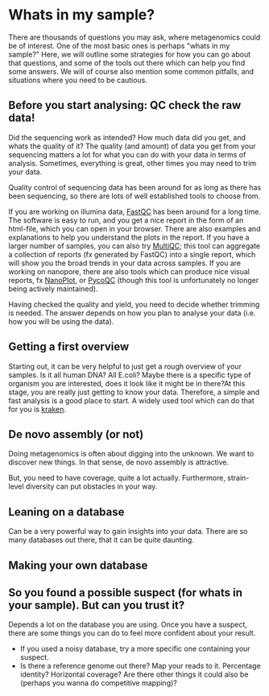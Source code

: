 # Whats in my sample?

There are thousands of questions you may ask, where metagenomics could be of interest. One of the most basic ones is perhaps "whats in my sample?" Here, we will outline some strategies for how you can go about that questions, and some of the tools out there which can help you find some answers. We will of course also mention some common pitfalls, and situations where you need to be cautious.

## Before you start analysing: QC check the raw data!

Did the sequencing work as intended? How much data did you get, and whats the quality of it? The quality (and amount) of data you get from your sequencing matters a lot for what you can do with your data in terms of analysis. Sometimes, everything is great, other times you may need to trim your data.

Quality control of sequencing data has been around for as long as there has been sequencing, so there are lots of well established tools to choose from.

If you are working on illumina data, [FastQC](https://www.bioinformatics.babraham.ac.uk/projects/fastqc/) has been around for a long time. The software is easy to run, and you get a nice report in the form of an html-file, which you can open in your browser. There are also examples and explanations to help you understand the plots in the report. If you have a larger number of samples, you can also try [MultiQC](https://github.com/MultiQC/MultiQC); this tool can aggregate a collection of reports (fx generated by FastQC) into a single report, which will show you the broad trends in your data across samples. If you are working on nanopore, there are also tools which can produce nice visual reports, fx [NanoPlot](https://github.com/wdecoster/NanoPlot), or [PycoQC](https://a-slide.github.io/pycoQC/installation/) (though this tool is unfortunately no longer being actively maintained).

Having checked the quality and yield, you need to decide whether trimming is needed. The answer depends  on how you plan to analyse your data (i.e. how you will be using the data). 

## Getting a first overview

Starting out, it can be very helpful to just get a rough overview of your samples. Is it all human DNA? All E.coli? Maybe there is a specific type of organism you are interested, does it look like it might be in there?At this stage, you are really just getting to know your data. Therefore, a simple and fast analysis is a good place to start. A widely used tool which can do that for you is [kraken](https://github.com/DerrickWood/kraken2). 

## De novo assembly (or not)

Doing metagenomics is often about digging into the unknown. We want to discover new things. In that sense, de novo assembly is attractive. 

But, you need to have coverage, quite a lot actually. Furthermore, strain-level diversity can put obstacles in your way.

## Leaning on a database

Can be a very powerful way to gain insights into your data. There are so many databases out there, that it can be quite daunting.

## Making your own database

## So you found a possible suspect (for whats in your sample). But can you trust it?

Depends a lot on the database you are using. Once you have a suspect, there are some things you can do to feel more confident about your result.

- If you used a noisy database, try a more specific one containing your suspect.
- Is there a reference genome out there? Map your reads to it. Percentage identity? Horizontal coverage? Are there other things it could also be (perhaps you wanna do competitive mapping)?
